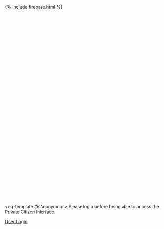<!-- JS -->
<script src="//ajax.googleapis.com/ajax/libs/angularjs/1.3.15/angular.min.js"></script>

{% include firebase.html %}
<script src="https://embed.typeform.com/embed.js" type="text/javascript"></script>

<script>
firebase.auth().onAuthStateChanged(function(user) {
  if (user) {
    this.logged=True
  } else {
    this.logged=False
  }
});
</script>

<script>
window.addEventListener("DOMContentLoaded", function() {
  var el = document.getElementById("my-embedded-typeform");

  // When instantiating a widget embed, you must provide the DOM element
  // that will contain your typeform, the URL of your typeform, and your
  // desired embed settings
  window.typeformEmbed.makeWidget(el, "https://admin.typeform.com/lu4siV", {
    hideFooter: true,
    hideHeaders: true,
    opacity: 0
  });
});
</script>

<div id="my-embedded-typeform" style="width: 100%; height: 300px;"></div>

<div *ngIf="logged; else #isAnonymous" id="my-embedded-typeform" style="width: 100%; height: 300px;">
</div>

<ng-template #isAnonymous>
  Please login before being able to access the Private Citizen Interface.

  <a href="https://othman-ben.github.io/StayInTouch/user_login" class="btn">User Login</a>

</ng-template>

